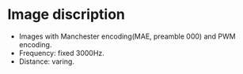 # Image discription

- Images with Manchester encoding(MAE, preamble 000) and PWM encoding.
- Frequency: fixed 3000Hz.
- Distance: varing.
